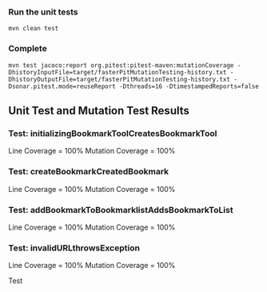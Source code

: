 ### Run the unit tests
```
mvn clean test
```

### Complete
``` 
mvn test jacoco:report org.pitest:pitest-maven:mutationCoverage -DhistoryInputFile=target/fasterPitMutationTesting-history.txt -DhistoryOutputFile=target/fasterPitMutationTesting-history.txt -Dsonar.pitest.mode=reuseReport -Dthreads=16 -DtimestampedReports=false
```

## Unit Test and Mutation Test Results

### Test: initializingBookmarkToolCreatesBookmarkTool
Line Coverage = 100%
Mutation Coverage = 100%

### Test: createBookmarkCreatedBookmark
Line Coverage = 100%
Mutation Coverage = 100%

### Test: addBookmarkToBookmarklistAddsBookmarkToList
Line Coverage = 100%
Mutation Coverage = 100%

### Test: invalidURLthrowsException
Line Coverage = 100%
Mutation Coverage = 100%

Test
